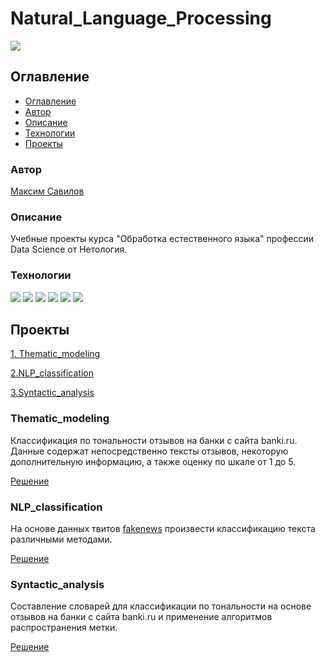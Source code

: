 # Natural_Language_Processing
![](https://img.shields.io/badge/Project%20status-Done-green)

## Оглавление

- [Оглавление](#оглавление)
- [Автор](#авторы)
- [Описание](#описание)
- [Технологии](#технологии)
- [Проекты](#проекты)

### Автор

[Максим Савилов](https://github.com/msavilov/)

### Описание

Учебные проекты курса "Обработка естественного языка" профессии Data Science от Нетология.

### Технологии

![](https://img.shields.io/badge/-Python--3.11-blue)
![](https://img.shields.io/badge/scikit--learn-blue)
![](https://img.shields.io/badge/NLP-blue)
![](https://img.shields.io/badge/gensim-blue)
![](https://img.shields.io/badge/pandas-blue)
![](https://img.shields.io/badge/numpy-blue)


## Проекты

  [1. Thematic_modeling](#thematic_modeling)
  
  [2.NLP_classification](#nlp_classification)
  
  [3.Syntactic_analysis](#syntactic_analysis)
  
  
### Thematic_modeling
  
  Классификация по тональности отзывов на банки с сайта banki.ru. Данные содержат непосредственно тексты отзывов, некоторую дополнительную информацию, а также оценку по шкале от 1 до 5.

  [Решение](https://github.com/msavilov/Natural_Language_Processing/blob/main/1_Thematic_modeling/thematic_modeling.ipynb)
  
### NLP_classification
  
  На основе данных твитов [fakenews](https://raw.githubusercontent.com/diptamath/covid_fake_news/main/data/Constraint_Train.csv) произвести классификацию текста различными методами.

  [Решение](https://github.com/msavilov/Natural_Language_Processing/blob/main/2_NLP_classification/nlp_classification.ipynb)
  
### Syntactic_analysis
  
  Составление словарей для классификации по тональности на основе отзывов на банки с сайта banki.ru и применение алгоритмов распространения метки.
  
  [Решение](https://github.com/msavilov/Natural_Language_Processing/blob/main/3_Syntactic_analysis/syntactic_analysis.ipynb)
  
